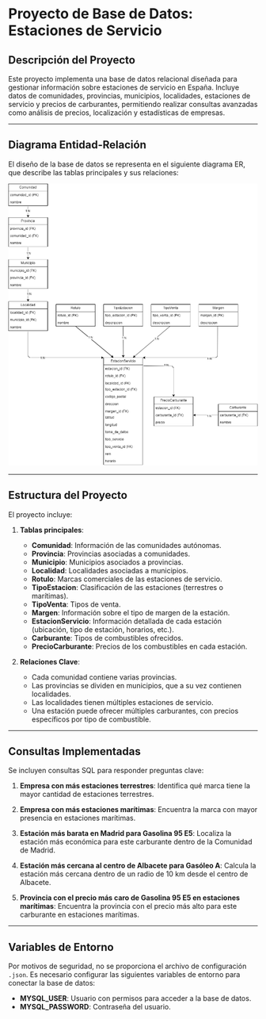 # Proyecto de Base de Datos: Estaciones de Servicio

## Descripción del Proyecto
Este proyecto implementa una base de datos relacional diseñada para gestionar información sobre estaciones de servicio en España. 
Incluye datos de comunidades, provincias, municipios, localidades, estaciones de servicio y precios de carburantes, permitiendo realizar 
consultas avanzadas como análisis de precios, localización y estadísticas de empresas.

---
## Diagrama Entidad-Relación
El diseño de la base de datos se representa en el siguiente diagrama ER, que describe las tablas principales y sus relaciones:

![Diagrama ER](DiagramaER.png)

---
## Estructura del Proyecto
El proyecto incluye:

1. **Tablas principales**:
    - **Comunidad**: Información de las comunidades autónomas.
    - **Provincia**: Provincias asociadas a comunidades.
    - **Municipio**: Municipios asociados a provincias.
    - **Localidad**: Localidades asociadas a municipios.
    - **Rotulo**: Marcas comerciales de las estaciones de servicio.
    - **TipoEstacion**: Clasificación de las estaciones (terrestres o marítimas).
    - **TipoVenta**: Tipos de venta.
    - **Margen**: Información sobre el tipo de margen de la estación.
    - **EstacionServicio**: Información detallada de cada estación (ubicación, tipo de estación, horarios, etc.).
    - **Carburante**: Tipos de combustibles ofrecidos.
    - **PrecioCarburante**: Precios de los combustibles en cada estación.

2. **Relaciones Clave**:
    - Cada comunidad contiene varias provincias.
    - Las provincias se dividen en municipios, que a su vez contienen localidades.
    - Las localidades tienen múltiples estaciones de servicio.
    - Una estación puede ofrecer múltiples carburantes, con precios específicos por tipo de combustible.

---

## Consultas Implementadas
Se incluyen consultas SQL para responder preguntas clave:

1. **Empresa con más estaciones terrestres**:
    Identifica qué marca tiene la mayor cantidad de estaciones terrestres.

2. **Empresa con más estaciones marítimas**:
    Encuentra la marca con mayor presencia en estaciones marítimas.

3. **Estación más barata en Madrid para Gasolina 95 E5**:
    Localiza la estación más económica para este carburante dentro de la Comunidad de Madrid.

4. **Estación más cercana al centro de Albacete para Gasóleo A**:
    Calcula la estación más cercana dentro de un radio de 10 km desde el centro de Albacete.

5. **Provincia con el precio más caro de Gasolina 95 E5 en estaciones marítimas**:
    Encuentra la provincia con el precio más alto para este carburante en estaciones marítimas.

---

## Variables de Entorno
Por motivos de seguridad, no se proporciona el archivo de configuración `.json`. Es necesario configurar las siguientes variables de entorno para conectar la base de datos:

- **MYSQL_USER**: Usuario con permisos para acceder a la base de datos.
- **MYSQL_PASSWORD**: Contraseña del usuario.

